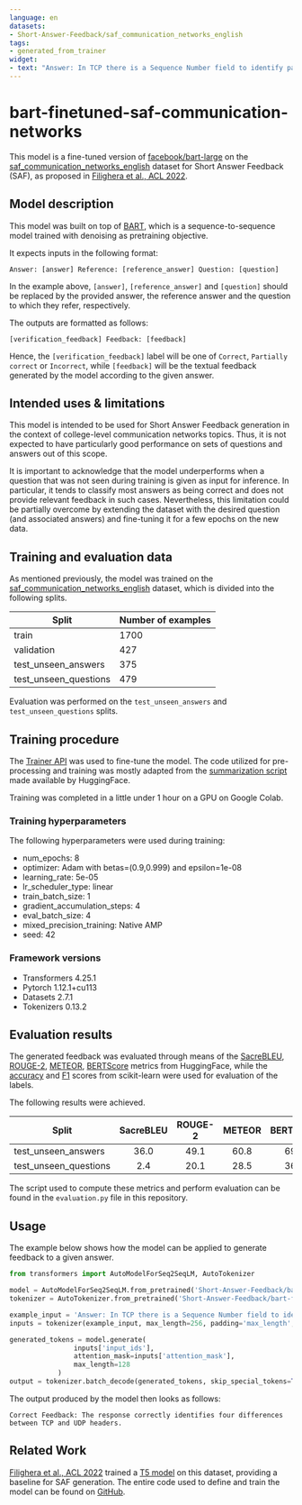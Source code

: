 ```yaml
---
language: en
datasets:
- Short-Answer-Feedback/saf_communication_networks_english
tags:
- generated_from_trainer
widget:
- text: "Answer: In TCP there is a Sequence Number field to identify packets individually for reliability. There is no Sequence Number in UDP. The UDP header does not have an options field, while the TCP header does. In TCP there is an Advertised Window field for the Sliding Window Protocol for Flow Control. There is no Flow Control and therefore no Advertised Window field in UDP. In TCP there there is only a Data Offset field that specifies the header length. In UDP the whole Packet Length is transmitted. Reference: Possible Differences : The UPD header (8 bytes) is much shorter than the TCP header (20-60 bytes) The UDP header has a fixed length while the TCP header has a variable length Fields contained in the TCP header and not the UDP header : -Sequence number -Acknowledgment number -Reserved -Flags/Control bits -Advertised window -Urgent Pointer -Options + Padding if the options are UDP includes the packet length (data + header) while TCP has the header length/data offset (just header) field instead The sender port field is optional in UDP, while the source port in TCP is necessary to establish the connection Question: State at least 4 of the differences shown in the lecture between the UDP and TCP headers."
---
```


# bart-finetuned-saf-communication-networks

This model is a fine-tuned version of [facebook/bart-large](https://huggingface.co/facebook/bart-large) on the [saf_communication_networks_english](https://huggingface.co/datasets/Short-Answer-Feedback/saf_communication_networks_english) dataset for Short Answer Feedback (SAF), as proposed in [Filighera et al., ACL 2022](https://aclanthology.org/2022.acl-long.587).

## Model description

This model was built on top of [BART](https://arxiv.org/abs/1910.13461), which is a sequence-to-sequence model trained with denoising as pretraining objective.

It expects inputs in the following format:
```
Answer: [answer] Reference: [reference_answer] Question: [question]
```

In the example above, `[answer]`, `[reference_answer]` and `[question]` should be replaced by the provided answer, the reference answer and the question to which they refer, respectively.


The outputs are formatted as follows:
```
[verification_feedback] Feedback: [feedback]
```

Hence, the `[verification_feedback]` label will be one of `Correct`, `Partially correct` or `Incorrect`, while `[feedback]` will be the textual feedback generated by the model according to the given answer.

## Intended uses & limitations

This model is intended to be used for Short Answer Feedback generation in the context of college-level communication networks topics. Thus, it is not expected to have particularly good performance on sets of questions and answers out of this scope.

It is important to acknowledge that the model underperforms when a question that was not seen during training is given as input for inference. In particular, it tends to classify most answers as being correct and does not provide relevant feedback in such cases. Nevertheless, this limitation could be partially overcome by extending the dataset with the desired question (and associated answers) and fine-tuning it for a few epochs on the new data.

## Training and evaluation data

As mentioned previously, the model was trained on the [saf_communication_networks_english](https://huggingface.co/datasets/Short-Answer-Feedback/saf_communication_networks_english) dataset, which is divided into the following splits.

| Split                 | Number of examples |
| --------------------- | ------------------ |
| train                 | 1700	             |
| validation            | 427	             |
| test_unseen_answers   | 375	             |
| test_unseen_questions | 479                |

Evaluation was performed on the `test_unseen_answers` and `test_unseen_questions` splits.

## Training procedure

The [Trainer API](https://huggingface.co/docs/transformers/main_classes/trainer#transformers.Seq2SeqTrainer) was used to fine-tune the model. The code utilized for pre-processing and training was mostly adapted from the [summarization script](https://github.com/huggingface/transformers/tree/main/examples/pytorch/summarization) made available by HuggingFace.

Training was completed in a little under 1 hour on a GPU on Google Colab.

### Training hyperparameters

The following hyperparameters were used during training:
- num_epochs: 8
- optimizer: Adam with betas=(0.9,0.999) and epsilon=1e-08
- learning_rate: 5e-05
- lr_scheduler_type: linear
- train_batch_size: 1
- gradient_accumulation_steps: 4
- eval_batch_size: 4
- mixed_precision_training: Native AMP
- seed: 42

### Framework versions

- Transformers 4.25.1
- Pytorch 1.12.1+cu113
- Datasets 2.7.1
- Tokenizers 0.13.2

## Evaluation results

The generated feedback was evaluated through means of the [SacreBLEU](https://huggingface.co/spaces/evaluate-metric/sacrebleu), [ROUGE-2](https://huggingface.co/spaces/evaluate-metric/rouge), [METEOR](https://huggingface.co/spaces/evaluate-metric/meteor), [BERTScore](https://huggingface.co/spaces/evaluate-metric/bertscore) metrics from HuggingFace, while the [accuracy](https://scikit-learn.org/stable/modules/generated/sklearn.metrics.accuracy_score.html) and [F1](https://scikit-learn.org/stable/modules/generated/sklearn.metrics.f1_score.html) scores from scikit-learn were used for evaluation of the labels.

The following results were achieved.

| Split                 | SacreBLEU | ROUGE-2 | METEOR | BERTScore | Accuracy | Weighted F1 | Macro F1 | 
| --------------------- | :-------: | :-----: | :----: | :-------: | :------: | :---------: | :------: |
| test_unseen_answers   | 36.0	    | 49.1    | 60.8   | 69.5      | 76.0     | 73.0        | 53.4     |
| test_unseen_questions | 2.4       | 20.1    | 28.5   | 36.6      | 51.6     | 41.0        | 27.9     |


The script used to compute these metrics and perform evaluation can be found in the `evaluation.py` file in this repository.

## Usage

The example below shows how the model can be applied to generate feedback to a given answer.

```python
from transformers import AutoModelForSeq2SeqLM, AutoTokenizer

model = AutoModelForSeq2SeqLM.from_pretrained('Short-Answer-Feedback/bart-finetuned-saf-communication-networks')
tokenizer = AutoTokenizer.from_pretrained('Short-Answer-Feedback/bart-finetuned-saf-communication-networks')

example_input = 'Answer: In TCP there is a Sequence Number field to identify packets individually for reliability. There is no Sequence Number in UDP. The UDP header does not have an options field, while the TCP header does. In TCP there is an Advertised Window field for the Sliding Window Protocol for Flow Control. There is no Flow Control and therefore no Advertised Window field in UDP. In TCP there there is only a Data Offset field that specifies the header length. In UDP the whole Packet Length is transmitted. Reference: Possible Differences : The UPD header (8 bytes) is much shorter than the TCP header (20-60 bytes) The UDP header has a fixed length while the TCP header has a variable length Fields contained in the TCP header and not the UDP header : -Sequence number -Acknowledgment number -Reserved -Flags/Control bits -Advertised window -Urgent Pointer -Options + Padding if the options are UDP includes the packet length (data + header) while TCP has the header length/data offset (just header) field instead The sender port field is optional in UDP, while the source port in TCP is necessary to establish the connection Question: State at least 4 of the differences shown in the lecture between the UDP and TCP headers.'
inputs = tokenizer(example_input, max_length=256, padding='max_length', truncation=True, return_tensors='pt')

generated_tokens = model.generate(
                inputs['input_ids'],
                attention_mask=inputs['attention_mask'],
                max_length=128
            )
output = tokenizer.batch_decode(generated_tokens, skip_special_tokens=True)[0]
```

The output produced by the model then looks as follows:

```
Correct Feedback: The response correctly identifies four differences between TCP and UDP headers. 
```

## Related Work

[Filighera et al., ACL 2022](https://aclanthology.org/2022.acl-long.587) trained a [T5 model](https://huggingface.co/docs/transformers/model_doc/t5) on this dataset, providing a baseline for SAF generation. The entire code used to define and train the model can be found on [GitHub](https://github.com/SebOchs/SAF).
